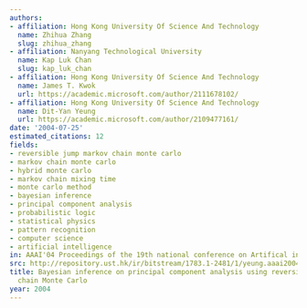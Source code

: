 ```yaml
---
authors:
- affiliation: Hong Kong University Of Science And Technology
  name: Zhihua Zhang
  slug: zhihua_zhang
- affiliation: Nanyang Technological University
  name: Kap Luk Chan
  slug: kap_luk_chan
- affiliation: Hong Kong University Of Science And Technology
  name: James T. Kwok
  url: https://academic.microsoft.com/author/2111678102/
- affiliation: Hong Kong University Of Science And Technology
  name: Dit-Yan Yeung
  url: https://academic.microsoft.com/author/2109477161/
date: '2004-07-25'
estimated_citations: 12
fields:
- reversible jump markov chain monte carlo
- markov chain monte carlo
- hybrid monte carlo
- markov chain mixing time
- monte carlo method
- bayesian inference
- principal component analysis
- probabilistic logic
- statistical physics
- pattern recognition
- computer science
- artificial intelligence
in: AAAI'04 Proceedings of the 19th national conference on Artifical intelligence
src: http://repository.ust.hk/ir/bitstream/1783.1-2481/1/yeung.aaai2004.pdf
title: Bayesian inference on principal component analysis using reversible jump Markov
  chain Monte Carlo
year: 2004
---
```


